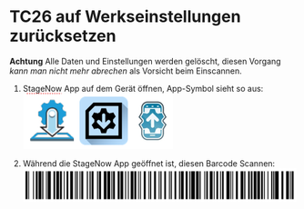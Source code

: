 # TC26 auf Werkseinstellungen zurücksetzen

**Achtung** Alle Daten und Einstellungen werden gelöscht, diesen Vorgang *kann man nicht mehr abrechen* als Vorsicht beim Einscannen.

1.	StageNow App auf dem Gerät öffnen, App-Symbol sieht so aus:  
![stage_now_icons](https://github.com/rolschewsky/zebra/blob/master/pics/stage_now_icons.png?raw=true)

2.	Während die StageNow App geöffnet ist, diesen Barcode Scannen:  
![tc26_factory_reset_barcode](https://github.com/rolschewsky/zebra/blob/master/pics/tc26_fectory_reset_barcode.png?raw=true)
